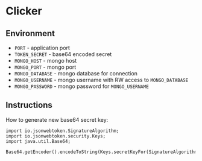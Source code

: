 # Clicker

## Environment

- `PORT` - application port
- `TOKEN_SECRET` - base64 encoded secret
- `MONGO_HOST` - mongo host
- `MONGO_PORT` - mongo port
- `MONGO_DATABASE` - mongo database for connection
- `MONGO_USERNAME` - mongo username with RW access to `MONGO_DATABASE`
- `MONGO_PASSWORD` - mongo password for `MONGO_USERNAME`

## Instructions
    
How to generate new base64 secret key:

    import io.jsonwebtoken.SignatureAlgorithm;
    import io.jsonwebtoken.security.Keys;
    import java.util.Base64;
    
    Base64.getEncoder().encodeToString(Keys.secretKeyFor(SignatureAlgorithm.HS256).getEncoded())